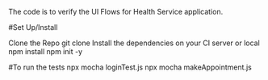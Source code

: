 The code is to verify the UI Flows for Health Service application.

#Set Up/Install

Clone the Repo
git clone
Install the dependencies on your CI server or local
npm install
npm init -y

#To run the tests
npx mocha loginTest.js
npx mocha makeAppointment.js
